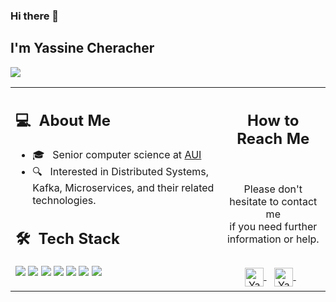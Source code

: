 ### Hi there 👋
## I'm Yassine Cheracher
![](https://komarev.com/ghpvc/?username=Dev-YassineCheracher&color=0069b4)
<table>
  <tr>
    <td>
      <h2> 💻 &nbsp;About Me </h2>
<ul>
  <li>🎓 &nbsp; Senior computer science at <a href="http://www.aui.ma/en/">AUI</a></li>
  <li>🔍 &nbsp; Interested in Distributed Systems, Kafka, Microservices, and their related technologies. </li>
</ul>


<h2> 🛠 &nbsp;Tech Stack</h2>
<p>
  <img src="https://img.shields.io/badge/-C++-05122A?style=flat&logo=C%2B%2B"/>
  <img src="https://img.shields.io/badge/-Python-05122A?style=flat&logo=python"/>
  <img src="https://img.shields.io/badge/-Java-05122A?style=flat&logo=java"/>
  <img src="https://img.shields.io/badge/-Spring%20Boot-05122A?style=flat&logo=spring-boot"/>
  <img src="https://img.shields.io/badge/-Kafka-05122A?style=flat&logo=apache-kafka"/>
  <img src="https://img.shields.io/badge/-PostgreSQL-05122A?style=flat&logo=postgresql"/>
  <img src="https://img.shields.io/badge/-React%20Native-05122A?style=flat&logo=react"/>
</p>
   <td>
    <div align="center">
      <h2><b>How to Reach Me</b></h2>
      <br>
      <p>Please don't hesitate to contact me 
        <br>if you need further information or help.
      </p>
      <br>
      <a href="mailto:yassinecheracher@gmail.com" >
      <img align="center" alt="Yassine Cheracher | Gmail" width="30em" src="https://img.icons8.com/ios-glyphs/50/000000/gmail.png" />
      </a> &nbsp;&nbsp;
      <a href="https://www.linkedin.com/in/yassinecheracher/" >
      <img align="center" alt="Yassine Cheracher | LinkedIn" width="30em" src="https://img.icons8.com/ios-glyphs/50/000000/linkedin.png" />
      </a> &nbsp;&nbsp;
      <br>
    </div>
   </td>
  </tr>
</table>
